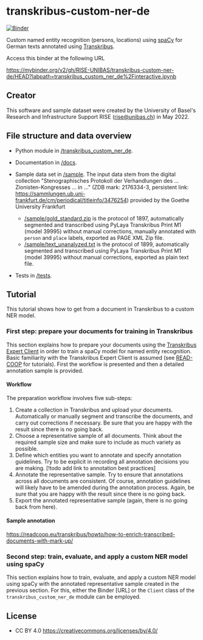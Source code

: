 # transkribus-custom-ner-de
[![Binder](https://mybinder.org/badge_logo.svg)](https://mybinder.org/v2/gh/RISE-UNIBAS/transkribus-custom-ner-de/HEAD?labpath=transkribus_custom_ner_de%2Finteractive.ipynb)

Custom named entity recognition (persons, locations) using [spaCy](https://spacy.io/) for German texts annotated using [Transkribus](https://readcoop.eu/transkribus/?sc=Transkribus).

Access this binder at the following URL

https://mybinder.org/v2/gh/RISE-UNIBAS/transkribus-custom-ner-de/HEAD?labpath=transkribus_custom_ner_de%2Finteractive.ipynb

## Creator
This software and sample dataset were created by the University of Basel's Research and Infrastructure Support RISE (rise@unibas.ch) in May 2022.

## File structure and data overview
- Python module in [/transkribus_custom_ner_de](https://github.com/RISE-UNIBAS/transkribus-custom-ner-de/tree/main/transkribus_custum_ner_de).

- Documentation in [/docs](https://github.com/RISE-UNIBAS/transkribus-custom-ner-de/tree/main/docs).

- Sample data set in [/sample](https://github.com/RISE-UNIBAS/transkribus-custom-ner-de/tree/main/sample). The input data stem from the digital collection "Stenographisches Protokoll der Verhandlungen des ... Zionisten-Kongresses ... in ..." (ZDB mark: 2176334-3, persistent link: https://sammlungen.ub.uni-frankfurt.de/cm/periodical/titleinfo/3476254) provided by the Goethe University Frankfurt
  - [/sample/gold_standard.zip](https://github.com/RISE-UNIBAS/transkribus-custom-ner-de/tree/main/sample/gold_standard.zip) is the protocol of 1897, automatically segmented and transcribed using PyLaya Transkribus Print M1 (model 39995) without manual corrections, manually annotated with `person` and `place` labels, exported as PAGE XML Zip file.
  - [/sample/text_unanalyzed.txt](https://github.com/RISE-UNIBAS/transkribus-custom-ner-de/tree/main/sample/text_unanalyzed.txt) is the protocol of 1899, automatically segmented and transcribed using PyLaya Transkribus Print M1 (model 39995) without manual corrections, exported as plain text file.

- Tests in [/tests](https://github.com/RISE-UNIBAS/transkribus-custom-ner-de/tree/main/tests).

## Tutorial

This tutorial shows how to get from a document in Transkribus to a custom NER model. 

### First step: prepare your documents for training in Transkribus

This section explains how to prepare your documents using the [Transkribus Expert Client](https://readcoop.eu/transkribus/download/) in order to train a spaCy model for named entity recognition. Basic familiarity with the Transkribus Expert Client is assumed (see [READ-COOP](https://readcoop.eu/transkribus/resources/how-to-guides/) for tutorials). First the workflow is presented and then a detailed annotation sample is provided.

#### Workflow

The preparation workflow involves five sub-steps:

1. Create a collection in Transkribus and upload your documents. Automatically or manually segment and transcribe the documents, and carry out corrections if necessary. Be sure that you are happy with the result since there is no going back.
2. Choose a representative sample of all documents. Think about the required sample size and make sure to include as much variety as possible.
3. Define which entities you want to annotate and specify annotation guidelines.  Try to be explicit in recording all annotation decisions you are making. [!todo add link to annotation best practices]
4. Annotate the representative sample. Try to ensure that annotations across all documents are consistent. Of course, annotation guidelines will likely have to be amended during the annotation process. Again, be sure that you are happy with the result since there is no going back.
5. Export the annotated representative sample (again, there is no going back from here).

#### Sample annotation

https://readcoop.eu/transkribus/howto/how-to-enrich-transcribed-documents-with-mark-up/

### Second step: train, evaluate, and apply a custom NER model using spaCy 

This section explains how to train, evaluate, and apply a custom NER model using spaCy with the annotated representative sample created in the previous section. For this, either the Binder [URL] or the `Client` class of the `transkribus_custom_ner_de` module can be employed.

## License

- CC BY 4.0 https://creativecommons.org/licenses/by/4.0/
